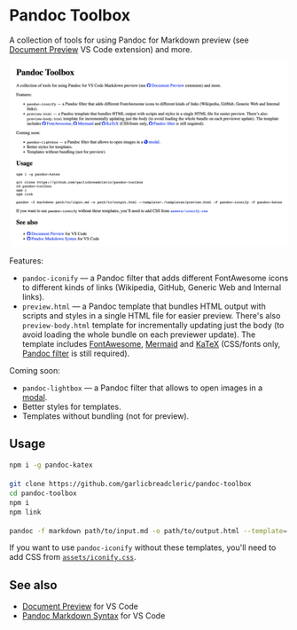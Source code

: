 # Pandoc Toolbox

A collection of tools for using Pandoc for Markdown preview (see [Document Preview](https://github.com/garlicbreadcleric/vscode-document-preview) VS Code extension) and more.

![Output example](./screenshot.png)

Features:

- `pandoc-iconify` — a Pandoc filter that adds different FontAwesome icons to different kinds of links (Wikipedia, GitHub, Generic Web and Internal links).
- `preview.html` — a Pandoc template that bundles HTML output with scripts and styles in a single HTML file for easier preview. There's also `preview-body.html` template for incrementally updating just the body (to avoid loading the whole bundle on each previewer update). The template includes [FontAwesome](https://github.com/FortAwesome/Font-Awesome), [Mermaid](https://github.com/mermaid-js/mermaid) and [KaTeX](https://github.com/KaTeX/KaTeX) (CSS/fonts only, [Pandoc filter](https://github.com/xu-cheng/pandoc-katex) is still required).

Coming soon:

- `pandoc-lightbox` — a Pandoc filter that allows to open images in a [modal](https://www.w3schools.com/howto/howto_js_lightbox.asp).
- Better styles for templates.
- Templates without bundling (not for preview).

## Usage

```bash
npm i -g pandoc-katex

git clone https://github.com/garlicbreadcleric/pandoc-toolbox
cd pandoc-toolbox
npm i
npm link

pandoc -f markdown path/to/input.md -o path/to/output.html --template=./templates/preview.html -F pandoc-iconify -F pandoc-katex
```

If you want to use `pandoc-iconify` without these templates, you'll need to add CSS from [`assets/iconify.css`](./assets/iconify.css).

## See also

- [Document Preview](https://github.com/garlicbreadcleric/vscode-document-preview) for VS Code
- [Pandoc Markdown Syntax](https://github.com/garlicbreadcleric/vscode-pandoc-markdown) for VS Code
